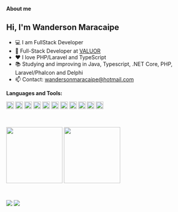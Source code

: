 
**About me**

## Hi, I'm Wanderson Maracaipe  
- 💻 I am FullStack Developer
- 💼 Full-Stack Developer at [VALUOR](https://www.valuor.com.br/)
- ❤️ I love PHP/Laravel and TypeScript
- 📚 Studying and improving in Java, Typescript, .NET Core, PHP, Laravel/Phalcon and Delphi
- 📫 Contact: wandersonmaracaipe@hotmail.com

**Languages and Tools:**

<code><img height="20" src="https://cdn.jsdelivr.net/gh/devicons/devicon/icons/dotnetcore/dotnetcore-original.svg"></code>
<code><img height="20" src="https://cdn.jsdelivr.net/gh/devicons/devicon/icons/java/java-original.svg"></code>
<code><img height="20" src="https://cdn.jsdelivr.net/gh/devicons/devicon/icons/javascript/javascript-original.svg"></code>
<code><img height="20" src="https://cdn.jsdelivr.net/gh/devicons/devicon/icons/typescript/typescript-original.svg"></code>
<code><img height="20" src="https://cdn.jsdelivr.net/gh/devicons/devicon/icons/angularjs/angularjs-original.svg"></code>
<code><img height="20" src="https://cdn.jsdelivr.net/gh/devicons/devicon/icons/php/php-original.svg"></code>
<code><img height="20" src="https://cdn.jsdelivr.net/gh/devicons/devicon/icons/laravel/laravel-plain.svg"></code>
<code><img height="20" src="https://cdn.jsdelivr.net/gh/devicons/devicon/icons/phalcon/phalcon-original.svg"></code>
<code><img height="20" src="https://cdn.jsdelivr.net/gh/devicons/devicon/icons/html5/html5-original.svg"></code>
<code><img height="20" src="https://cdn.jsdelivr.net/gh/devicons/devicon/icons/css3/css3-original.svg"></code>
<code><img height="20" src="https://cdn.jsdelivr.net/gh/devicons/devicon/icons/bootstrap/bootstrap-plain.svg"></code> 

<br />

 <a href="https://github.com/wandersonmaracaipe"><img height="150em" align="center" src="https://github-readme-stats.vercel.app/api?username=wandersonmaracaipe&show_icons=true&theme=tokyonight&hide_border=true&include_all_commits=true&count_private=true"/></a>  <a href="https://github.com/wandersonmaracaipe"><img height="150em" align="center" src="https://github-readme-stats.vercel.app/api/top-langs/?username=wandersonmaracaipe&layout=compact&langs_count=10&theme=tokyonight&hide_border=true"/>

<br />

  <a href="https://instagram.com/wmaracaipe" target="_blank"><img src="https://img.shields.io/twitter/url?label=Instagram&logo=instagram&style=social&url=https%3A%2F%2Finstagram.com%2Fwmaracaipe" target="_blank"></a> <a href="https://www.linkedin.com/in/wandersonmaracaipe/" target="_blank"><img src="https://img.shields.io/twitter/url?label=Linkedin&logo=Linkedin&style=social&url=https%3A%2F%2Fwww.linkedin.com%2Fin%2Fwandersonmaracaipe%2F" target="_blank"></a>  


